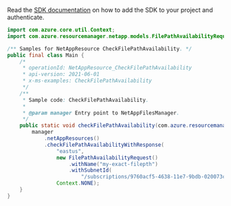 Read the [SDK documentation](https://github.com/Azure/azure-sdk-for-java/blob/azure-resourcemanager-netapp_1.0.0-beta.5/sdk/netapp/azure-resourcemanager-netapp/README.md) on how to add the SDK to your project and authenticate.

```java
import com.azure.core.util.Context;
import com.azure.resourcemanager.netapp.models.FilePathAvailabilityRequest;

/** Samples for NetAppResource CheckFilePathAvailability. */
public final class Main {
    /*
     * operationId: NetAppResource_CheckFilePathAvailability
     * api-version: 2021-06-01
     * x-ms-examples: CheckFilePathAvailability
     */
    /**
     * Sample code: CheckFilePathAvailability.
     *
     * @param manager Entry point to NetAppFilesManager.
     */
    public static void checkFilePathAvailability(com.azure.resourcemanager.netapp.NetAppFilesManager manager) {
        manager
            .netAppResources()
            .checkFilePathAvailabilityWithResponse(
                "eastus",
                new FilePathAvailabilityRequest()
                    .withName("my-exact-filepth")
                    .withSubnetId(
                        "/subscriptions/9760acf5-4638-11e7-9bdb-020073ca7778/resourceGroups/myRP/providers/Microsoft.Network/virtualNetworks/testvnet3/subnets/testsubnet3"),
                Context.NONE);
    }
}
```
